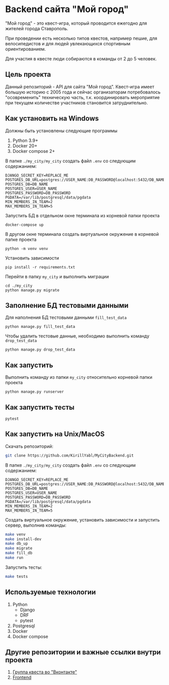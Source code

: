 # Backend сайта "Мой город"

"Мой город" - это квест-игра, который проводится ежегодно для жителей города Ставрополь.

При проведении есть несколько типов квестов, например пешие, для велосипедистов и для людей увлекающихся спортивным ориентированием.

Для участия в квесте люди собираются в команды от 2 до 5 человек.

## Цель проекта

Данный репозиторий - API для сайта "Мой город". Квест-игра имеет большую историю с 2005 года и сейчас организаторам потребовалось "осовременить" техническую часть, т.к. координировать мероприятие при текущем количестве участников становится затруднительно.

## Как установить на Windows

Должны быть установлены следующие программы
1. Python 3.9+
2. Docker 20+
3. Docker compose 2+

В папке `./my_city/my_city` создать файл `.env` со следующим содержанием:

```text
DJANGO_SECRET_KEY=REPLACE_ME
POSTGRES_DB_URL=postgres://USER_NAME:DB_PASSWORD@localhost:5432/DB_NAME
POSTGRES_DB=DB_NAME
POSTGRES_USER=USER_NAME
POSTGRES_PASSWORD=DB_PASSWORD
PGDATA=/var/lib/postgresql/data/pgdata
MIN_MEMBERS_IN_TEAM=2
MAX_MEMBERS_IN_TEAM=5
```

Запустить БД в отдельном окне терминала из корневой папки проекта
```shell
docker-compose up
```

В другом окне терминала создать виртуальное окружение в корневой папке проекта

```shell
python -m venv venv
```

Установить зависимости

```shell
pip install -r requirements.txt
```

Перейти в папку `my_city` и выполнить миграции

```shell
cd ./my_city
python manage.py migrate
```

## Заполнение БД тестовыми данными

Для наполнения БД тестовыми данными `fill_test_data`

```shell
python manage.py fill_test_data
```

Чтобы удалить тестовые данные, необходимо выполнить команду `drop_test_data`

```shell
python manage.py drop_test_data
```

## Как запустить

Выполнить команду из папки `my_city` относительно корневой папки проекта

```shell
python manage.py runserver
```

## Как запустить тесты

```shell
pytest
```

## Как запустить на Unix/MacOS

Скачать репозиторий:
```bash
git clone https://github.com/KirillYabl/MyCityBackend.git
```

В папке `./my_city/my_city` создать файл `.env` со следующим содержанием:

```text
DJANGO_SECRET_KEY=REPLACE_ME
POSTGRES_DB_URL=postgres://USER_NAME:DB_PASSWORD@localhost:5432/DB_NAME
POSTGRES_DB=DB_NAME
POSTGRES_USER=USER_NAME
POSTGRES_PASSWORD=DB_PASSWORD
PGDATA=/var/lib/postgresql/data/pgdata
MIN_MEMBERS_IN_TEAM=2
MAX_MEMBERS_IN_TEAM=5
```

Создать виртуальное окружение, установить зависимости и запустить сервер, выполнив команды:

```bash
make venv
make install-dev
make db_up
make migrate
make fill_db
make run
```

Запустить тесты:
```bash
make tests
```


## Используемые технологии
1. Python
    - Django
    - DRF
    - pytest
2. Postgresql
3. Docker
4. Docker compose

## Другие репозитории и важные ссылки внутри проекта
1. [Группа квеста во "Вконтакте"](https://vk.com/mg_stv)
2. [Frontend](https://github.com/IVKrylova/routes-of-my-city)
